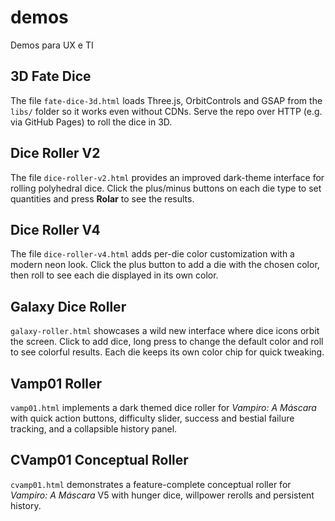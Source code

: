 # demos
Demos para UX e TI

## 3D Fate Dice

The file `fate-dice-3d.html` loads Three.js, OrbitControls and GSAP from the `libs/` folder so it works even without CDNs. Serve the repo over HTTP (e.g. via GitHub Pages) to roll the dice in 3D.

## Dice Roller V2

The file `dice-roller-v2.html` provides an improved dark-theme interface for rolling polyhedral dice. Click the plus/minus buttons on each die type to set quantities and press **Rolar** to see the results.

## Dice Roller V4

The file `dice-roller-v4.html` adds per-die color customization with a modern neon look. Click the plus button to add a die with the chosen color, then roll to see each die displayed in its own color.

## Galaxy Dice Roller

`galaxy-roller.html` showcases a wild new interface where dice icons orbit the screen. Click to add dice, long press to change the default color and roll to see colorful results. Each die keeps its own color chip for quick tweaking.

## Vamp01 Roller

`vamp01.html` implements a dark themed dice roller for *Vampiro: A Máscara* with quick action buttons, difficulty slider, success and bestial failure tracking, and a collapsible history panel.

## CVamp01 Conceptual Roller

`cvamp01.html` demonstrates a feature-complete conceptual roller for *Vampiro: A Máscara* V5 with hunger dice, willpower rerolls and persistent history.
